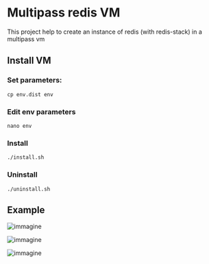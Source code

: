 # Multipass redis VM
This project help to create an instance of redis (with redis-stack) in a multipass vm
## Install VM
### Set parameters:
```
cp env.dist env
```
### Edit env parameters
```
nano env
```
### Install
```
./install.sh
```
### Uninstall
```
./uninstall.sh
```


## Example
![immagine](https://user-images.githubusercontent.com/7722346/214379934-7c3f4558-4f68-41ad-8a4f-02d6d919ef0c.png)

![immagine](https://user-images.githubusercontent.com/7722346/214380014-115c940c-60a1-4954-a512-4f0509d1b9d1.png)

![immagine](https://user-images.githubusercontent.com/7722346/214381070-44b92199-262a-4e85-98bd-df30984b8192.png)
